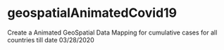 # geospatialAnimatedCovid19
Create a Animated GeoSpatial Data Mapping for cumulative cases for all countries till date 03/28/2020

